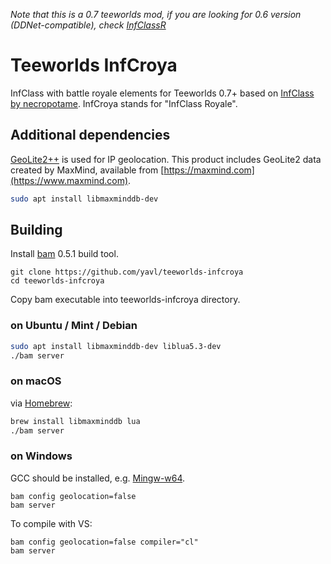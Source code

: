 *Note that this is a 0.7 teeworlds mod, if you are looking for 0.6 version (DDNet-compatible), check [InfClassR](https://github.com/yavl/teeworlds-infclassr)*

# Teeworlds InfCroya
InfClass with battle royale elements for Teeworlds 0.7+ based on [InfClass by necropotame](https://github.com/necropotame/teeworlds-infclass). InfCroya stands for "InfClass Royale".
## Additional dependencies
[GeoLite2++](https://www.ccoderun.ca/GeoLite2++/api/) is used for IP geolocation. This product includes GeoLite2 data created by MaxMind, available from
[https://maxmind.com](https://www.maxmind.com).
```bash
sudo apt install libmaxminddb-dev
```

## Building
Install [bam](https://github.com/matricks/bam) 0.5.1 build tool.
```
git clone https://github.com/yavl/teeworlds-infcroya
cd teeworlds-infcroya
```
Copy bam executable into teeworlds-infcroya directory.

### on Ubuntu / Mint / Debian
```bash
sudo apt install libmaxminddb-dev liblua5.3-dev
./bam server
```

### on macOS
via [Homebrew](https://brew.sh):
```bash
brew install libmaxminddb lua
./bam server
```

### on Windows
GCC should be installed, e.g. [Mingw-w64](https://mingw-w64.org).
```
bam config geolocation=false
bam server
```
To compile with VS:
```
bam config geolocation=false compiler="cl"
bam server
```
